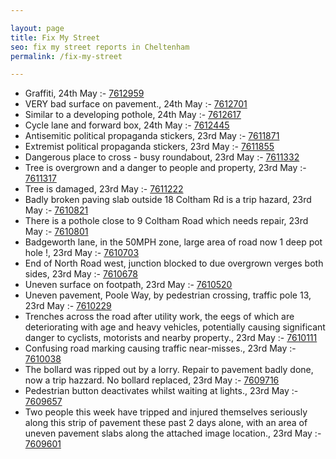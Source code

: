 ```yaml
---

layout: page
title: Fix My Street
seo: fix my street reports in Cheltenham
permalink: /fix-my-street

---
```


<!-- fix_marker starts -->

- Graffiti, 24th May :- [7612959](https://www.fixmystreet.com/report/7612959)
- VERY bad surface on pavement., 24th May :- [7612701](https://www.fixmystreet.com/report/7612701)
- Similar to a developing pothole, 24th May :- [7612617](https://www.fixmystreet.com/report/7612617)
- Cycle lane and forward box, 24th May :- [7612445](https://www.fixmystreet.com/report/7612445)
- Antisemitic political propaganda stickers, 23rd May :- [7611871](https://www.fixmystreet.com/report/7611871)
- Extremist political propaganda stickers, 23rd May :- [7611855](https://www.fixmystreet.com/report/7611855)
- Dangerous place to cross - busy roundabout, 23rd May :- [7611332](https://www.fixmystreet.com/report/7611332)
- Tree is overgrown and a danger to people and property, 23rd May :- [7611317](https://www.fixmystreet.com/report/7611317)
- Tree is damaged, 23rd May :- [7611222](https://www.fixmystreet.com/report/7611222)
- Badly broken paving slab outside 18 Coltham Rd is a trip hazard, 23rd May :- [7610821](https://www.fixmystreet.com/report/7610821)
- There is a pothole close to 9 Coltham Road which needs repair, 23rd May :- [7610801](https://www.fixmystreet.com/report/7610801)
- Badgeworth lane, in the 50MPH zone, large area of road now 1 deep pot hole !, 23rd May :- [7610703](https://www.fixmystreet.com/report/7610703)
- End of North Road west, junction blocked to due overgrown verges both sides, 23rd May :- [7610678](https://www.fixmystreet.com/report/7610678)
- Uneven surface on footpath, 23rd May :- [7610520](https://www.fixmystreet.com/report/7610520)
- Uneven pavement, Poole Way, by pedestrian crossing, traffic pole 13, 23rd May :- [7610229](https://www.fixmystreet.com/report/7610229)
- Trenches across the road after utility work, the eegs of which are deteriorating with age and heavy vehicles, potentially causing significant danger to cyclists, motorists and nearby property., 23rd May :- [7610111](https://www.fixmystreet.com/report/7610111)
- Confusing road marking causing traffic near-misses., 23rd May :- [7610038](https://www.fixmystreet.com/report/7610038)
- The bollard was ripped out by a lorry. Repair to pavement badly done, now a trip hazzard. No bollard replaced, 23rd May :- [7609716](https://www.fixmystreet.com/report/7609716)
- Pedestrian button deactivates whilst waiting at lights., 23rd May :- [7609657](https://www.fixmystreet.com/report/7609657)
- Two people this week have tripped and injured themselves seriously along this strip of pavement these past 2 days alone, with an area of uneven pavement slabs along the attached image location., 23rd May :- [7609601](https://www.fixmystreet.com/report/7609601)

<!-- fix_marker ends -->
